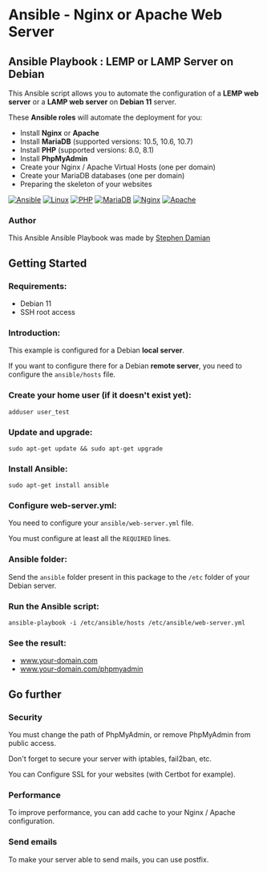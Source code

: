 # Ansible - Nginx or Apache Web Server

## Ansible Playbook : LEMP or LAMP Server on Debian

This Ansible script allows you to automate the configuration of a **LEMP web server** or a **LAMP web server** on **Debian 11** server.

These **Ansible roles** will automate the deployment for you:

* Install **Nginx** or **Apache**
* Install **MariaDB** (supported versions: 10.5, 10.6, 10.7)
* Install **PHP** (supported versions: 8.0, 8.1)
* Install **PhpMyAdmin**
* Create your Nginx / Apache Virtual Hosts (one per domain)
* Create your MariaDB databases (one per domain)
* Preparing the skeleton of your websites

[![Ansible](https://raw.githubusercontent.com/s-damian/medias/main/technos/ansible.webp)](https://github.com/s-damian)
[![Linux](https://raw.githubusercontent.com/s-damian/medias/main/technos/linux.webp)](https://github.com/s-damian)
[![PHP](https://raw.githubusercontent.com/s-damian/medias/main/technos/php.webp)](https://github.com/s-damian)
[![MariaDB](https://raw.githubusercontent.com/s-damian/medias/main/technos/mariadb.webp)](https://github.com/s-damian)
[![Nginx](https://raw.githubusercontent.com/s-damian/medias/main/technos/nginx.webp)](https://github.com/s-damian)
[![Apache](https://raw.githubusercontent.com/s-damian/medias/main/technos/apache.webp)](https://github.com/s-damian)

### Author

This Ansible Ansible Playbook was made by [Stephen Damian](https://github.com/s-damian)


## Getting Started

### Requirements:

* Debian 11
* SSH root access

### Introduction:

This example is configured for a Debian **local server**.

If you want to configure there for a Debian **remote server**, you need to configure the ```ansible/hosts``` file.

### Create your home user (if it doesn't exist yet):

```
adduser user_test
```

### Update and upgrade:

```
sudo apt-get update && sudo apt-get upgrade
```

### Install Ansible:

```
sudo apt-get install ansible
```

### Configure web-server.yml:

You need to configure your ```ansible/web-server.yml``` file.

You must configure at least all the ```REQUIRED``` lines.

### Ansible folder:

Send the ```ansible``` folder present in this package to the ```/etc``` folder of your Debian server.

### Run the Ansible script:

```
ansible-playbook -i /etc/ansible/hosts /etc/ansible/web-server.yml
```

### See the result:

* www.your-domain.com
* www.your-domain.com/phpmyadmin


## Go further

### Security

You must change the path of PhpMyAdmin, or remove PhpMyAdmin from public access.

Don't forget to secure your server with iptables, fail2ban, etc.

You can Configure SSL for your websites (with Certbot for example).

### Performance

To improve performance, you can add cache to your Nginx / Apache configuration.

### Send emails

To make your server able to send mails, you can use postfix.
